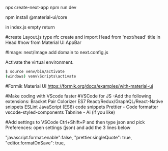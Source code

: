 npx create-next-app
npm run dev

npm install @material-ui/core

in index.js empty return

#create Layout.js
type rfc
create <Head> and
import Head from 'next/head'
title in Head
#now from Material UI
AppBar

#Image: next/Image
add domain to next.config.js

Activate the virtual environment.

```bash
$ source venv/bin/activate
(windows) venv\Scripts\activate
```

#Formik Material UI
https://formik.org/docs/examples/with-material-ui

#Make coding with VScode faster
#VSCode for JS
-Add the following extensions:
Bracket Pair Colorizer
ES7 React/Redux/GraphQL/React-Native snippets
ESLint
JavaScript (ES6) code snippets
Prettier - Code formatter
vscode-styled-components
Tabnine - Ai (if you like)

#Add settings to VSCode
Ctrl+Shift+P and
then type json and pick
Preferences: open settings (json)
and add the 3 lines below

"javascript.format.enable":false,
"prettier.singleQuote": true,
"editor.formatOnSave": true,
